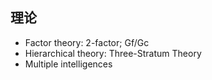 ## 理论

- Factor theory: 2-factor; Gf/Gc
- Hierarchical theory: Three-Stratum Theory
- Multiple intelligences